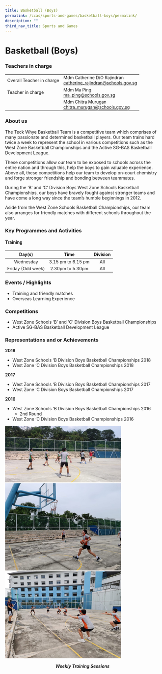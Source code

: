 ```yaml
---
title: Basketball (Boys)
permalink: /ccas/sports-and-games/basketball-boys/permalink/
description: ""
third_nav_title: Sports and Games
---
```

Basketball (Boys)
=================

### Teachers in charge

|  |  |
|---|---|
| Overall Teacher in charge | Mdm Catherine D/O Rajindran<br>catherine_rajindran@schools.gov.sg |
|  Teacher in charge | Mdm Ma Ping<br>ma_ping@schools.gov.sg |
|  | Mdm Chitra Murugan<br>chitra_murugan@schools.gov.sg |

### About us

The Teck Whye Basketball Team is a competitive team which comprises of many passionate and determined basketball players. Our team trains hard twice a week to represent the school in various competitions such as the West Zone Basketball Championships and the Active SG-BAS Basketball Development League.

These competitions allow our team to be exposed to schools across the entire nation and through this, help the boys to gain valuable experience. Above all, these competitions help our team to develop on-court chemistry and forge stronger friendship and bonding between teammates.

During the ‘B’ and ‘C’ Division Boys West Zone Schools Basketball Championships, our boys have bravely fought against stronger teams and have come a long way since the team’s humble beginnings in 2012.

Aside from the West Zone Schools Basketball Championships, our team also arranges for friendly matches with different schools throughout the year.

### Key Programmes and Activities

#### Training

| Day(s) |  Time |  Division |
|:---:|:---:|:---:|
|  Wednesday |  3.15 pm to 6.15 pm |  All |
|  Friday (Odd week) | 2.30pm to 5.30pm |  All |


### Events / Highlights

*   Training and friendly matches
*   Overseas Learning Experience

### Competitions

*   West Zone Schools ‘B’ and ‘C’ Division Boys Basketball Championships
*   Active SG-BAS Basketball Development League

### Representations and or Achievements

**2018**

*   West Zone Schools ‘B Division Boys Basketball Championships 2018
*   West Zone ‘C Division Boys Basketball Championships 2018

**2017**

*   West Zone Schools ‘B Division Boys Basketball Championships 2017
*   West Zone ‘C Division Boys Basketball Championships 2017

**2016**

*   West Zone Schools ‘B Division Boys Basketball Championships 2016
    *   2nd Round
*   West Zone ‘C Division Boys Basketball Championships 2016

<img src="/images/b1.jpg" style="width:75%"><br>
<img src="/images/b2.jpeg" style="width:75%"><br>
<img src="/images/b3.jpeg" style="width:75%">

<p style="text-align: center;"><em><b>Weekly Training Sessions</b></em></p>